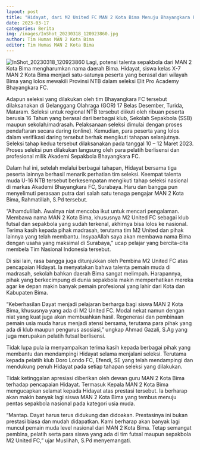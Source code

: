 ```yaml
---
layout: post
title: "Hidayat, dari M2 United FC MAN 2 Kota Bima Menuju Bhayangkara FC, Surabaya"
date: 2023-03-17
categories: Berita
img: /images/InShot_20230318_120923860.jpg
author: Tim Humas MAN 2 Kota Bima
editor: Tim Humas MAN 2 Kota Bima
---
```

![InShot_20230318_120923860](https://user-images.githubusercontent.com/124013543/226084495-5ac7aa4a-58ee-4dfd-8edb-8b5fa13641f0.jpg)
Lagi, potensi talenta sepakbola dari MAN 2 Kota Bima mengharumkan nama daerah Bima. Hidayat, siswa kelas X-7 MAN 2 Kota Bima menjadi satu-satunya peserta yang berasal dari wilayah Bima yang lolos mewakili Provinsi NTB dalam seleksi Elit Pro Academy Bhayangkara FC.


Adapun seleksi yang dilakukan oleh tim Bhayangkara FC tersebut dilaksanakan di Gelanggang Olahraga (GOR) 17 Belas Desember, Turida, Mataram. Seleksi untuk regional NTB tersebut diikuti oleh ribuan peserta berusia 16 Tahun yang berasal dari berbagai klub, Sekolah Sepakbola (SSB) maupun sekolah/madrasah. 
Pelaksanaan seleksi dimulai dengan proses pendaftaran secara daring (online). Kemudian, para peserta yang lolos dalam verifikasi daring tersebut berhak mengikuti tahapan selanjutnya. Seleksi tahap kedua tersebut dilaksanakan pada tanggal 10 – 12 Maret 2023. Proses seleksi pun dilakukan langsung oleh para pelatih berlisensi dan profesional milik Akademi Sepakbola Bhayangkara FC.


Dalam hal ini, setelah melalui berbagai tahapan, Hidayat bersama tiga peserta lainnya berhasil menarik perhatian tim seleksi. Keempat talenta muda U-16 NTB tersebut berkesempatan mengikuti tahap seleksi nasional di markas Akademi Bhayangkara FC, Surabaya. Haru dan bangga pun menyelimuti perasaan putra dari salah satu tenaga pengajar MAN 2 Kota Bima, Rahmatillah, S.Pd tersebut.


“Alhamdulillah. Awalnya niat mencoba ikut untuk mencari pengalaman. Membawa nama MAN 2 Kota Bima, khususnya M2 United FC sebagai klub futsal dan sepakbola yang sudah terkenal, akhirnya bisa lolos ke nasional. Terima kasih kepada pihak madrasah, terutama tim M2 United dan pihak lainnya yang telah membantu. InsyaaAllah saya akan membawa nama Bima dengan usaha yang maksimal di Surabaya,” ucap pelajar yang bercita-cita membela Tim Nasional Indonesia tersebut.


Di sisi lain, rasa bangga juga ditunjukkan oleh Pembina M2 United FC atas pencapaian Hidayat. Ia menyatakan bahwa talenta pemain muda di madrasah, sekolah bahkan daerah Bima sangat melimpah. Harapannya, pihak yang berkecimpung di dunia sepakbola makin memperhatikan mereka agar ke depan makin banyak pemain profesional yang lahir dari Kota dan Kabupaten Bima.


“Keberhasilan Dayat menjadi pelajaran berharga bagi siswa MAN 2 Kota Bima, khususnya yang ada di M2 United FC. Modal nekat namun dengan niat yang kuat juga akan membuahkan hasil. Regenerasi dan pembinaan pemain usia muda harus menjadi atensi bersama, terutama para pihak yang ada di klub maupun pengurus asosiasi,” ungkap Ahmad Gazali, S.Ag yang juga merupakan pelatih futsal berlisensi.


Tidak lupa pula ia menyampaikan terima kasih kepada berbagai pihak yang membantu dan mendampingi Hidayat selama menjalani seleksi. Terutama kepada pelatih klub Doro Londo FC, Efendi, SE yang telah mendampingi dan mendukung penuh Hidayat pada setiap tahapan seleksi yang dilakukan.


Tidak ketinggalan apresiasi diberikan oleh dewan guru MAN 2 Kota Bima terhadap pencapaian Hidayat. Termasuk Kepala MAN 2 Kota Bima mengucapkan selamat kepada Hidayat atas prestasi tersebut. Ia berharap akan makin banyak lagi siswa MAN 2 Kota Bima yang tembus menuju pentas sepakbola nasional pada kategori usia muda.


“Mantap. Dayat harus terus didukung dan didoakan. Prestasinya ini bukan prestasi biasa dan mudah didapatkan. Kami berharap akan banyak lagi muncul pemain muda level nasional dari MAN 2 Kota Bima. Tetap semangat pembina, pelatih serta para siswa yang ada di tim futsal maupun sepakbola M2 United FC,” ujar Muslihah, S.Pd menyemangati.
